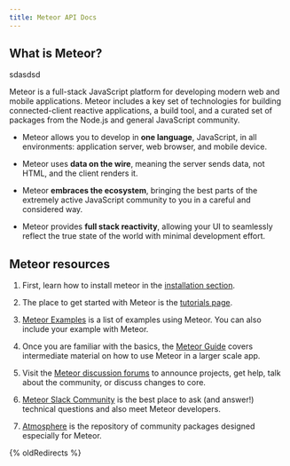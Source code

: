 ```yaml
---
title: Meteor API Docs
---
```


<!--  XXX: note that this content is somewhat duplicated on the guide, and should be updated in parallel -->
<h2 id="what-is-meteor">What is Meteor?</h2>

sdasdsd

Meteor is a full-stack JavaScript platform for developing modern web and mobile applications. Meteor includes a key set of technologies for building connected-client reactive applications, a build tool, and a curated set of packages from the Node.js and general JavaScript community.

- Meteor allows you to develop in **one language**, JavaScript, in all environments: application server, web browser, and mobile device.

- Meteor uses **data on the wire**, meaning the server sends data, not HTML, and the client renders it.

- Meteor **embraces the ecosystem**, bringing the best parts of the extremely active JavaScript community to you in a careful and considered way.

- Meteor provides **full stack reactivity**, allowing your UI to seamlessly reflect the true state of the world with minimal development effort.

<h2 id="learning-more">Meteor resources</h2>

1. First, learn how to install meteor in the [installation section](/install.html).

1. The place to get started with Meteor is the [tutorials page](https://www.meteor.com/developers/tutorials).

1. [Meteor Examples](https://github.com/meteor/examples) is a list of examples using Meteor. You can also include your example with Meteor.
   
1. Once you are familiar with the basics, the [Meteor Guide](http://guide.meteor.com) covers intermediate material on how to use Meteor in a larger scale app.

1. Visit the [Meteor discussion forums](https://forums.meteor.com) to announce projects, get help, talk about the community, or discuss changes to core.
   
1. [Meteor Slack Community](https://join.slack.com/t/meteor-community/shared_invite/enQtODA0NTU2Nzk5MTA3LWY5NGMxMWRjZDgzYWMyMTEyYTQ3MTcwZmU2YjM5MTY3MjJkZjQ0NWRjOGZlYmIxZjFlYTA5Mjg4OTk3ODRiOTc) is the best place to ask (and answer!) technical questions and also meet Meteor developers.

1. [Atmosphere](https://atmospherejs.com) is the repository of community packages designed especially for Meteor.


{% oldRedirects %}

<!-- hidden comment to trigger a change again -->

